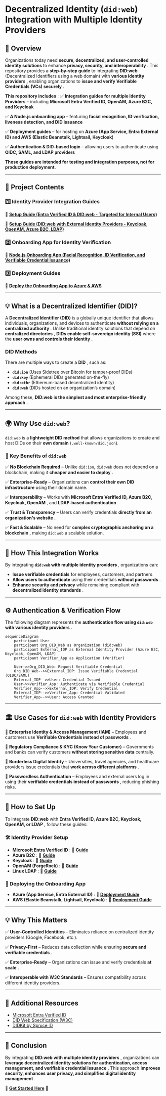 
# **Decentralized Identity (`did:web`) Integration with Multiple Identity Providers**

## **📌 Overview**

Organizations today need **secure, decentralized, and user-controlled identity solutions** to enhance  **privacy, security, and interoperability** . This repository provides a **step-by-step guide** to integrating **DID:web** (Decentralized Identifiers using a web domain) with  **various identity providers** , enabling organizations to  **issue and verify Verifiable Credentials (VCs) securely** .

 **This repository includes** :
✅ **Integration guides for multiple Identity Providers** – including **Microsoft Entra Verified ID, OpenAM, Azure B2C, and Keycloak**

✅ **A Node.js onboarding app** – featuring **facial recognition, ID verification, liveness detection, and DID issuance**

✅ **Deployment guides** – for hosting on **Azure (App Service, Entra External ID) and AWS (Elastic Beanstalk, Lightsail, Keycloak)**

✅ **Authentication & DID-based login** – allowing users to authenticate using **OIDC, SAML, and LDAP providers**

**These guides are intended for testing and integration purposes, not for production deployment.**

---

## **📂 Project Contents**

### **1️⃣ Identity Provider Integration Guides**

🔗 **[Setup Guide (Entra Verified ID &amp; DID:web - Targeted for Internal Users)](https://github.com/Cloudstrucc/cs-identity/blob/main/did-vid.md)**

🔗 **[Setup Guide (DID:web with External Identity Providers - Keycloak, OpenAM, Azure B2C, LDAP)](https://github.com/Cloudstrucc/cs-identity/blob/main/did-web-external-idp.md)**

### **2️⃣ Onboarding App for Identity Verification**

🔗 **[Node.js Onboarding App (Facial Recognition, ID Verification, and Verifiable Credential Issuance)](https://github.com/Cloudstrucc/cs-identity/blob/main/deploy-did-onboardapp.md)**

### **3️⃣ Deployment Guides**

🔗 **[Deploy the Onboarding App to Azure &amp; AWS](https://github.com/Cloudstrucc/cs-identity/blob/main/deploy-did-onboardapp.md)**

---

## **💡 What is a Decentralized Identifier (DID)?**

A **Decentralized Identifier (DID)** is a globally unique identifier that allows individuals, organizations, and devices to authenticate  **without relying on a centralized authority** . Unlike traditional identity solutions that depend on  **centralized directories** , **DIDs enable self-sovereign identity (SSI)** where the  **user owns and controls their identity** .

### **DID Methods**

There are multiple ways to create a  **DID** , such as:

* **`did:ion`** (Uses Sidetree over Bitcoin for tamper-proof DIDs)
* **`did:key`** (Ephemeral DIDs generated on-the-fly)
* **`did:ethr`** (Ethereum-based decentralized identity)
* **`did:web`** (DIDs hosted on an organization’s domain)

Among these,  **DID:web is the simplest and most enterprise-friendly approach** .

---

## **🌍 Why Use `did:web`?**

`did:web` is a **lightweight DID method** that allows organizations to create and host DIDs on their **own domain** (`.well-known/did.json`).

### **🔹 Key Benefits of `did:web`**

✅ **No Blockchain Required** – Unlike `did:ion`, `did:web` does not depend on a blockchain, making it  **cheaper and easier to deploy** .

✅ **Enterprise-Ready** – Organizations can **control their own DID infrastructure** using their domain name.

✅ **Interoperability** – Works with  **Microsoft Entra Verified ID, Azure B2C, Keycloak, OpenAM** , and  **LDAP-based authentication** .

✅ **Trust & Transparency** – Users can verify credentials  **directly from an organization's website** .

✅ **Fast & Scalable** – No need for  **complex cryptographic anchoring on a blockchain** , making `did:web` a scalable solution.

---

## **🔐 How This Integration Works**

By integrating  **`did:web` with multiple identity providers** , organizations can:

* **Issue verifiable credentials** for employees, customers, and partners.
* **Allow users to authenticate** using their credentials  **without passwords** .
* **Enhance security and privacy** while remaining compliant with  **decentralized identity standards** .

---

## **⚙️ Authentication & Verification Flow**

The following diagram represents the  **authentication flow using `did:web` with various identity providers** .

```mermaid
sequenceDiagram
    participant User
    participant Org_DID_Web as Organization (did:web)
    participant External_IDP as External Identity Provider (Azure B2C, Keycloak, OpenAM, LDAP)
    participant Verifier_App as Application (Verifier)

    User->>Org_DID_Web: Request Verifiable Credential
    Org_DID_Web-->>External_IDP: Issue Verifiable Credential (OIDC/SAML)
    External_IDP-->>User: Credential Issued
    User->>Verifier_App: Authenticate via Verifiable Credential
    Verifier_App-->>External_IDP: Verify Credential
    External_IDP-->>Verifier_App: Credential Validated
    Verifier_App-->>User: Access Granted
```

---

## **🏛️ Use Cases for `did:web` with Identity Providers**

🚀 **Enterprise Identity & Access Management (IAM)** – Employees and customers use  **Verifiable Credentials instead of passwords** .

📜 **Regulatory Compliance & KYC (Know Your Customer)** – Governments and banks can verify customers **without storing sensitive data** centrally.

🛂 **Borderless Digital Identity** – Universities, travel agencies, and healthcare providers issue credentials that  **work across different platforms** .

🔐 **Passwordless Authentication** – Employees and external users log in using their  **verifiable credentials instead of passwords** , reducing phishing risks.

---

## **📖 How to Set Up**

To integrate **DID:web** with  **Entra Verified ID, Azure B2C, Keycloak, OpenAM, or LDAP** , follow these guides:

### **🛠️ Identity Provider Setup**

* **Microsoft Entra Verified ID** : 🔗 **[Guide](https://github.com/Cloudstrucc/cs-identity/blob/main/did-vid.md)**
* **Azure B2C** : 🔗 **[Guide](https://github.com/Cloudstrucc/cs-identity/blob/main/did-web-external-idp.md)**
* **Keycloak** : 🔗 **[Guide](https://github.com/Cloudstrucc/cs-identity/blob/main/did-web-external-idp.md)**
* **OpenAM (ForgeRock)** : 🔗 **[Guide](https://github.com/Cloudstrucc/cs-identity/blob/main/did-web-external-idp.md)**
* **Linux LDAP** : 🔗 **[Guide](https://github.com/Cloudstrucc/cs-identity/blob/main/did-web-external-idp.md)**

### **🚀 Deploying the Onboarding App**

* **Azure (App Service, Entra External ID)** : 🔗 **[Deployment Guide](https://github.com/Cloudstrucc/cs-identity/blob/main/deploy-did-onboardapp.md)**
* **AWS (Elastic Beanstalk, Lightsail, Keycloak)** : 🔗 **[Deployment Guide](https://github.com/Cloudstrucc/cs-identity/blob/main/deploy-did-onboardapp.md)**

---

## **💡 Why This Matters**

✅ **User-Controlled Identities** – Eliminates reliance on centralized identity providers (Google, Facebook, etc.).

✅ **Privacy-First** – Reduces data collection while ensuring  **secure and verifiable credentials** .

✅ **Enterprise-Ready** – Organizations can issue and verify credentials  **at scale** .

✅ **Interoperable with W3C Standards** – Ensures compatibility across different identity providers.

---

## **🔗 Additional Resources**

* [Microsoft Entra Verified ID](https://learn.microsoft.com/en-us/azure/active-directory/verifiable-credentials/)
* [DID Web Specification (W3C)](https://w3c-ccg.github.io/did-method-web/)
* [DIDKit by Spruce ID](https://github.com/spruceid/didkit)

---

## **📌 Conclusion**

By integrating  **DID:web with multiple identity providers** , organizations can  **leverage decentralized identity solutions for authentication, access management, and verifiable credential issuance** . This approach  **improves security, enhances user privacy, and simplifies digital identity management** .

🔗 **[Get Started Here](https://github.com/Cloudstrucc/cs-identity/blob/main/did-vid.md)** 🚀
